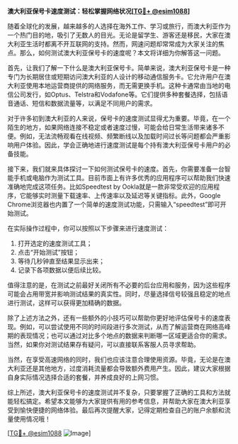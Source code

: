**澳大利亚保号卡速度测试：轻松掌握网络状况[[TG💪+ @esim1088](https://t.me/s/esim1088)]**

随着全球化的发展，越来越多的人选择在海外工作、学习或旅行，而澳大利亚作为一个热门目的地，吸引了无数人的目光。无论是留学生、游客还是移民，大家在澳大利亚生活时都离不开互联网的支持。然而，网速问题却常常成为大家关注的焦点。那么，如何测试澳大利亚保号卡的速度呢？本文将详细为你解答这一问题。

首先，让我们了解一下什么是澳大利亚保号卡。简单来说，澳大利亚保号卡是一种专门为长期居住或短期访问澳大利亚的人设计的移动通信服务卡。它允许用户在澳大利亚使用本地运营商提供的网络服务，而无需更换手机。这种卡通常由当地的电信公司发行，如Optus、Telstra和Vodafone等。它们提供多种套餐选择，包括语音通话、短信和数据流量等，以满足不同用户的需求。

对于许多初到澳大利亚的人来说，保号卡的速度测试显得尤为重要。毕竟，在一个陌生的地方，如果网络连接不稳定或者速度过慢，可能会给日常生活带来诸多不便。例如，无法流畅观看在线视频、频繁断线以及加载时间过长等问题都会严重影响用户体验。因此，学会正确地进行速度测试是每个持有澳大利亚保号卡用户的必备技能。

接下来，我们就来具体探讨一下如何测试保号卡的速度。首先，你需要准备一台智能手机或电脑作为测试工具。目前市面上有许多优秀的应用程序可以帮助我们快速准确地完成这项任务。比如Speedtest by Ookla就是一款非常受欢迎的应用程序，它能够实时测量下载速率、上传速率以及延迟等关键指标。此外，Google Chrome浏览器也内置了一个简单的速度测试功能，只需输入“speedtest”即可开始测试。

在实际操作过程中，你可以按照以下步骤来进行速度测试：
1. 打开选定的速度测试工具；
2. 点击“开始测试”按钮；
3. 等待几秒钟直至结果显示出来；
4. 记录下各项数据以便后续比较。

值得注意的是，在测试之前最好关闭所有不必要的后台应用和服务，因为这些程序可能会占用带宽并影响测试结果的真实性。同时，尽量选择信号较强且稳定的地点进行测试，这样可以获得更加精确的数据。

除了上述方法之外，还有一些额外的小技巧可以帮助你更好地评估保号卡的速度表现。例如，可以尝试使用不同的时间段进行多次测试，从而了解运营商在网络高峰期的表现情况；也可以通过对比多个地点的数据来判断哪一区域更适合你的需求。当然，如果你对测试结果存有疑问，可以直接联系客服人员寻求帮助。

当然，在享受高速网络的同时，我们也应该注意合理使用资源。毕竟，无论是在澳大利亚还是其他地方，过度消耗流量都会导致额外费用产生。因此，建议大家根据自身实际情况选择合适的套餐，并养成良好的上网习惯。

综上所述，澳大利亚保号卡的速度测试并不复杂，只要掌握了正确的工具和方法就能轻松搞定。希望本文能够为大家提供有用的参考信息，并帮助大家在澳大利亚享受到愉快便捷的网络体验。最后再次提醒大家，记得定期检查自己的账户余额和流量使用情况哦！

[[TG💪+ @esim1088](https://t.me/s/esim1088) ![Image](https://i.postimg.cc/4NQfJmqS/Snipaste-2025-05-13-00-14-12.png)]